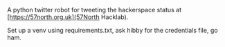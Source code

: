 A python twitter robot for tweeting the hackerspace status at [https://57north.org.uk](57North Hacklab).

Set up a venv using requirements.txt, ask hibby for the credentials file, go ham.
